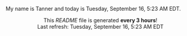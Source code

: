 My name is Tanner and today is Tuesday, September 16, 5:23 AM EDT.

<p align="center">This <i>README</i> file is generated <b>every 3 hours</b>!</br>Last refresh: Tuesday, September 16, 5:23 AM EDT<br /></p>
